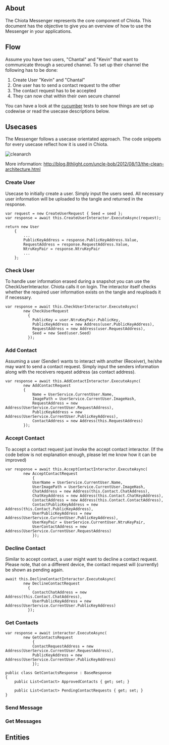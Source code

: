 ﻿## About

The Chiota Messenger represents the core component of Chiota. This document has the objective to give you an overview of how to use the Messenger in your applications.

## Flow

Assume you have two users, "Chantal" and "Kevin" that want to communicate through a secured channel. To set up their channel the following has to be done:

1) Create User "Kevin" and "Chantal"
2) One user has to send a contact request to the other
3) The contact request has to be accepted
4) They can now chat within their own secure channel

You can have a look at the [cucumber](https://github.com/Noc2/Chiota/tree/master/Chiota.Messenger.Cucumber/Features) tests to see how things are set up codewise or read the usecase descriptions below.

## Usecases

The Messenger follows a usecase orientated approach. The code snippets for every usecase reflect how it is used in Chiota.

![cleanarch](http://i.imgur.com/WkBAATy.png)

More information:
http://blog.8thlight.com/uncle-bob/2012/08/13/the-clean-architecture.html

### Create User

Usecase to initially create a user. Simply input the users seed. All necessary user information will be uploaded to the tangle and returned in the response.

```
var request = new CreateUserRequest { Seed = seed };
var response = await this.CreateUserInteractor.ExecuteAsync(request);

return new User
    {
        ...
        PublicKeyAddress = response.PublicKeyAddress.Value, 
        RequestAddress = response.RequestAddress.Value,
        NtruKeyPair = response.NtruKeyPair
        ...
    };
```

### Check User

To handle user information erased during a snapshot you can use the CheckUserInteractor. Chiota calls it on login. The interactor itself checks whether the required user information exists on the tangle and reuploads it if necessary.

```
var response = await this.CheckUserInteractor.ExecuteAsync(
        new CheckUserRequest
          {
            PublicKey = user.NtruKeyPair.PublicKey,
            PublicKeyAddress = new Address(user.PublicKeyAddress),
            RequestAddress = new Address(user.RequestAddress),
            Seed = new Seed(user.Seed)
          });
```

### Add Contact

Assuming a user (Sender) wants to interact with another (Receiver), he/she may want to send a contact request. Simply input the senders information along with the receivers request address (as contact address).

```
var response = await this.AddContactInteractor.ExecuteAsync(
        new AddContactRequest
        {
            Name = UserService.CurrentUser.Name,
            ImagePath = UserService.CurrentUser.ImageHash,
            RequestAddress = new Address(UserService.CurrentUser.RequestAddress),
            PublicKeyAddress = new Address(UserService.CurrentUser.PublicKeyAddress),
            ContactAddress = new Address(this.RequestAddress)
        });
```

### Accept Contact

To accept a contact request just invoke the accept contact interactor. (If the code below is not explanation enough, please let me know how it can be improved)

```
var response = await this.AcceptContactInteractor.ExecuteAsync(
        new AcceptContactRequest
            {
            UserName = UserService.CurrentUser.Name,
            UserImagePath = UserService.CurrentUser.ImageHash,
            ChatAddress = new Address(this.Contact.ChatAddress),
            ChatKeyAddress = new Address(this.Contact.ChatKeyAddress),
            ContactAddress = new Address(this.Contact.ContactAddress),
            ContactPublicKeyAddress = new Address(this.Contact.PublicKeyAddress),
            UserPublicKeyAddress = new Address(UserService.CurrentUser.PublicKeyAddress),
            UserKeyPair = UserService.CurrentUser.NtruKeyPair,
            UserContactAddress = new Address(UserService.CurrentUser.RequestAddress)
            });
```

### Decline Contact

Similar to accept contact, a user might want to decline a contact request. Please note, that on a different device, the contact request will (currently) be shown as pending again.

```
await this.DeclineContactInteractor.ExecuteAsync(
        new DeclineContactRequest
          {
            ContactChatAddress = new Address(this.Contact.ChatAddress),
            UserPublicKeyAddress = new Address(UserService.CurrentUser.PublicKeyAddress)
          });
```

### Get Contacts

```
var response = await interactor.ExecuteAsync(
        new GetContactsRequest
            {
            ContactRequestAddress = new Address(UserService.CurrentUser.RequestAddress),
            PublicKeyAddress = new Address(UserService.CurrentUser.PublicKeyAddress)
            });

```
```
public class GetContactsResponse : BaseResponse
{
    public List<Contact> ApprovedContacts { get; set; }

    public List<Contact> PendingContactRequests { get; set; }
}
```

### Send Message

### Get Messages

## Entities